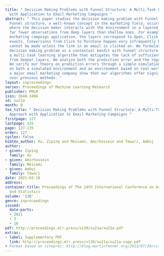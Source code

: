 ```yaml
---
title: " Decision Making Problems with Funnel Structure: A Multi-Task Learning Approach
  with Application to Email Marketing Campaigns "
abstract: " This paper studies the decision making problem with Funnel Structure.
  Funnel structure, a well-known concept in the marketing field, occurs in those systems
  where the decision maker interacts with the environment in a layered manner receiving
  far fewer observations from deep layers than shallow ones. For example, in the email
  marketing campaign application, the layers correspond to Open, Click and Purchase
  events. Conversions from Click to Purchase happen very infrequently because a purchase
  cannot be made unless the link in an email is clicked on. We formulate this challenging
  decision making problem as a contextual bandit with funnel structure and develop
  a multi-task learning algorithm that mitigates the lack of sufficient observations
  from deeper layers. We analyze both the prediction error and the regret of our algorithms.
  We verify our theory on prediction errors through a simple simulation. Experiments
  on both a simulated environment and an environment based on real-world data from
  a major email marketing company show that our algorithms offer significant improvement
  over previous methods. "
layout: inproceedings
series: Proceedings of Machine Learning Research
publisher: PMLR
issn: 2640-3498
id: xu21a
month: 0
tex_title: " Decision Making Problems with Funnel Structure: A Multi-Task Learning
  Approach with Application to Email Marketing Campaigns "
firstpage: 127
lastpage: 135
page: 127-135
order: 127
cycles: false
bibtex_author: Xu, Ziping and Meisami, Amirhossein and Tewari, Ambuj
author:
- given: Ziping
  family: Xu
- given: Amirhossein
  family: Meisami
- given: Ambuj
  family: Tewari
date: 2021-03-18
address:
container-title: Proceedings of The 24th International Conference on Artificial Intelligence
  and Statistics
volume: '130'
genre: inproceedings
issued:
  date-parts:
  - 2021
  - 3
  - 18
pdf: http://proceedings.mlr.press/v130/xu21a/xu21a.pdf
extras:
- label: Supplementary PDF
  link: http://proceedings.mlr.press/v130/xu21a/xu21a-supp.pdf
# Format based on citeproc: http://blog.martinfenner.org/2013/07/30/citeproc-yaml-for-bibliographies/
---
```

